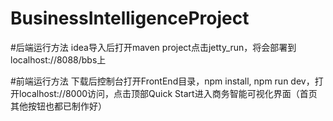 # BusinessIntelligenceProject

#后端运行方法
idea导入后打开maven project点击jetty_run，将会部署到localhost://8088/bbs上

#前端运行方法
下载后控制台打开FrontEnd目录，npm install, npm run dev，打开localhost://8000访问，点击顶部Quick Start进入商务智能可视化界面（首页其他按钮也都已制作好）
